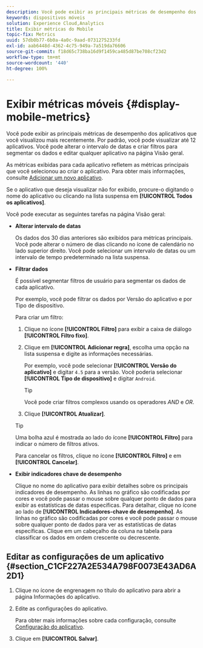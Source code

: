 ```yaml
---
description: Você pode exibir as principais métricas de desempenho dos aplicativos que você visualizou mais recentemente. Por padrão, você pode visualizar até 12 aplicativos. Você pode alterar o intervalo de datas e criar filtros para segmentar os dados e editar qualquer aplicativo na página Visão geral.
keywords: dispositivos móveis
solution: Experience Cloud,Analytics
title: Exibir métricas do Mobile
topic-fix: Metrics
uuid: 57db0b77-6b0a-4a0c-9aad-0731275233fd
exl-id: aab6448d-4362-4c75-949a-7a519da76606
source-git-commit: f18d65c738ba16d9f1459ca485d87be708cf23d2
workflow-type: tm+mt
source-wordcount: '440'
ht-degree: 100%

---
```


# Exibir métricas móveis {#display-mobile-metrics}

Você pode exibir as principais métricas de desempenho dos aplicativos que você visualizou mais recentemente. Por padrão, você pode visualizar até 12 aplicativos. Você pode alterar o intervalo de datas e criar filtros para segmentar os dados e editar qualquer aplicativo na página Visão geral.

As métricas exibidas para cada aplicativo refletem as métricas principais que você selecionou ao criar o aplicativo. Para obter mais informações, consulte [Adicionar um novo aplicativo](/help/using/manage-apps/t-new-app.md).

Se o aplicativo que deseja visualizar não for exibido, procure-o digitando o nome do aplicativo ou clicando na lista suspensa em **[!UICONTROL Todos os aplicativos]**.

Você pode executar as seguintes tarefas na página Visão geral:

* **Alterar intervalo de datas**

   Os dados dos 30 dias anteriores são exibidos para métricas principais. Você pode alterar o número de dias clicando no ícone de calendário no lado superior direito. Você pode selecionar um intervalo de datas ou um intervalo de tempo predeterminado na lista suspensa.

* **Filtrar dados**

   É possível segmentar filtros de usuário para segmentar os dados de cada aplicativo.

   Por exemplo, você pode filtrar os dados por Versão do aplicativo e por Tipo de dispositivo.

   Para criar um filtro:

   1. Clique no ícone **[!UICONTROL Filtro]** para exibir a caixa de diálogo **[!UICONTROL Filtro fixo]**.
   1. Clique em **[!UICONTROL Adicionar regra]**, escolha uma opção na lista suspensa e digite as informações necessárias.

      Por exemplo, você pode selecionar **[!UICONTROL Versão do aplicativo]** e digitar `4.5` para a versão. Você poderia selecionar **[!UICONTROL Tipo de dispositivo]** e digitar `Android`.

      >[!TIP]
      >
      >Você pode criar filtros complexos usando os operadores *AND* e *OR*.

   1. Clique **[!UICONTROL Atualizar]**.
   >[!TIP]
   >
   >Uma bolha azul é mostrada ao lado do ícone **[!UICONTROL Filtro]** para indicar o número de filtros ativos.

   Para cancelar os filtros, clique no ícone **[!UICONTROL Filtro]** e em **[!UICONTROL Cancelar]**.

* **Exibir indicadores chave de desempenho**

   Clique no nome do aplicativo para exibir detalhes sobre os principais indicadores de desempenho. As linhas no gráfico são codificadas por cores e você pode passar o mouse sobre qualquer ponto de dados para exibir as estatísticas de datas específicas. Para detalhar, clique no ícone ao lado de **[!UICONTROL Indicadores-chave de desempenho]**. As linhas no gráfico são codificadas por cores e você pode passar o mouse sobre qualquer ponto de dados para ver as estatísticas de datas específicas. Clique em um cabeçalho da coluna na tabela para classificar os dados em ordem crescente ou decrescente.

## Editar as configurações de um aplicativo {#section_C1CF227A2E534A798F0073E43AD6A2D1}

1. Clique no ícone de engrenagem no título do aplicativo para abrir a página Informações do aplicativo.
1. Edite as configurações do aplicativo.

   Para obter mais informações sobre cada configuração, consulte   [Configuração do aplicativo](/help/using/c-manage-app-settings/c-mob-confg-app/c-mob-confg-app.md).

1. Clique em **[!UICONTROL Salvar]**.
